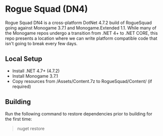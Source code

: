 # Rogue Squad (DN4)
Rogue Squad DN4 is a cross-platform DotNet 4.7.2 build of RogueSquad going against Monogame 3.7.1 and Monogame.Extended 1.1.
While many of the Monogame repos undergo a transition from .NET 4+  to .NET CORE, this repo presents a location where we can write platform compatible code that isn't going to break every few days.

## Local Setup
* Install .NET 4.7+  (4.7.2)
* Install Monogame 3.7.1 
* Copy resources from /Assets/Content.7z to RogueSquad/Content/  (if required)

## Building 
Run the following command to restore dependencies prior to building for the first time:
> nuget restore 
